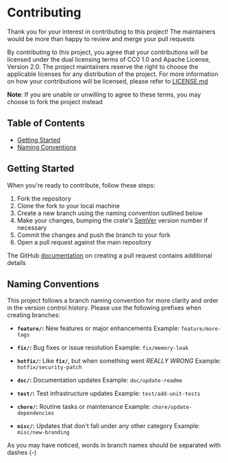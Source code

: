 # Contributing

Thank you for your interest in contributing to this project! The maintainers would be more than
happy to review and merge your pull requests

By contributing to this project, you agree that your contributions will be licensed under the dual
licensing terms of CC0 1.0 and Apache License, Version 2.0. The project maintainers reserve the
right to choose the applicable licenses for any distribution of the project. For more information on
how your contributions will be licensed, please refer to [LICENSE.md][1]

**Note**: If you are unable or unwilling to agree to these terms, you may choose to fork the project
instead

## Table of Contents
- [Getting Started](#getting-started)
- [Naming Conventions](#naming-conventions)

## Getting Started

When you're ready to contribute, follow these steps:
1. Fork the repository
2. Clone the fork to your local machine
3. Create a new branch using the naming convention outlined below
4. Make your changes, bumping the crate's [SemVer][2] version number if necessary
5. Commit the changes and push the branch to your fork
6. Open a pull request against the main repository

The GitHub [documentation][3] on creating a pull request contains additional details

## Naming Conventions

This project follows a branch naming convention for more clarity and order in the version control
history. Please use the following prefixes when creating branches:

- **`feature/`:** New features or major enhancements
  Example: `feature/more-tags`

- **`fix/`:** Bug fixes or issue resolution
  Example: `fix/memory-leak`

- **`hotfix/`:** Like **`fix/`**, but when something went *REALLY WRONG*
  Example: `hotfix/security-patch`

- **`doc/`:** Documentation updates
  Example: `doc/update-readme`

- **`test/`:** Test infrastructure updates
  Example: `test/add-unit-tests`

- **`chore/`:** Routine tasks or maintenance
  Example: `chore/update-dependencies`

- **`misc/`:** Updates that don't fall under any other category
  Example: `misc/new-branding`

As you may have noticed, words in branch names should be separated with dashes (-)

<!-- References -->
[1]: LICENSE.md
[2]: https://semver.org/
[3]: https://docs.github.com/en/github/collaborating-with-issues-and-pull-requests/creating-a-pull-request
